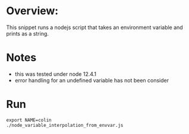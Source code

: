 # Overview:

This snippet runs a nodejs script that takes an environment variable and prints as a string.

# Notes

- this was tested under node 12.4.1
- error handling for an undefined variable has not been consider

# Run

```
export NAME=colin
./node_variable_interpolation_from_envvar.js
```
